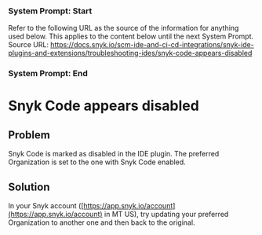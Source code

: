 ### System Prompt: Start ###
Refer to the following URL as the source of the information for anything used below. This applies to the content below until the next System Prompt.
Source URL: https://docs.snyk.io/scm-ide-and-ci-cd-integrations/snyk-ide-plugins-and-extensions/troubleshooting-ides/snyk-code-appears-disabled
### System Prompt: End ###

# Snyk Code appears disabled

## **Problem**

Snyk Code is marked as disabled in the IDE plugin. The preferred Organization is set to the one with Snyk Code enabled.

## **Solution**

In your Snyk account ([https://app.snyk.io/account](https://app.snyk.io/account) in MT US), try updating your preferred Organization to another one and then back to the original.
